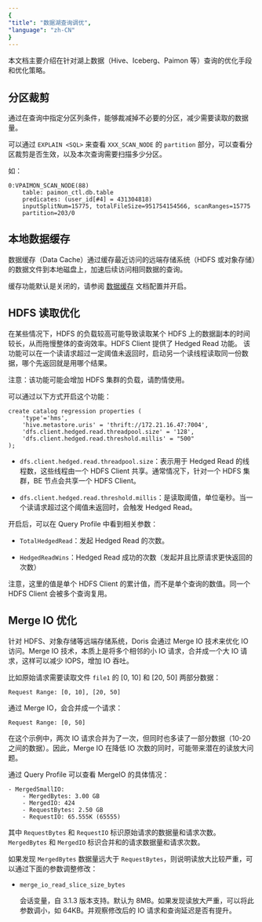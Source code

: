 ```yaml
---
{
"title": "数据湖查询调优",
"language": "zh-CN"
}
---
```


本文档主要介绍在针对湖上数据（Hive、Iceberg、Paimon 等）查询的优化手段和优化策略。

## 分区裁剪

通过在查询中指定分区列条件，能够裁减掉不必要的分区，减少需要读取的数据量。

可以通过 `EXPLAIN <SQL>` 来查看 `XXX_SCAN_NODE` 的 `partition` 部分，可以查看分区裁剪是否生效，以及本次查询需要扫描多少分区。

如：

```
0:VPAIMON_SCAN_NODE(88)
    table: paimon_ctl.db.table
    predicates: (user_id[#4] = 431304818)
    inputSplitNum=15775, totalFileSize=951754154566, scanRanges=15775
    partition=203/0
```

## 本地数据缓存

数据缓存（Data Cache）通过缓存最近访问的远端存储系统（HDFS 或对象存储）的数据文件到本地磁盘上，加速后续访问相同数据的查询。

缓存功能默认是关闭的，请参阅 [数据缓存](../data-cache.md) 文档配置并开启。

## HDFS 读取优化

在某些情况下，HDFS 的负载较高可能导致读取某个 HDFS 上的数据副本的时间较长，从而拖慢整体的查询效率。HDFS Client 提供了 Hedged Read 功能。
该功能可以在一个读请求超过一定阈值未返回时，启动另一个读线程读取同一份数据，哪个先返回就是用哪个结果。

注意：该功能可能会增加 HDFS 集群的负载，请酌情使用。

可以通过以下方式开启这个功能：

```
create catalog regression properties (
    'type'='hms',
    'hive.metastore.uris' = 'thrift://172.21.16.47:7004',
    'dfs.client.hedged.read.threadpool.size' = '128',
    'dfs.client.hedged.read.threshold.millis' = "500"
);
```

- `dfs.client.hedged.read.threadpool.size`：表示用于 Hedged Read 的线程数，这些线程由一个 HDFS Client 共享。通常情况下，针对一个 HDFS 集群，BE 节点会共享一个 HDFS Client。

- `dfs.client.hedged.read.threshold.millis`：是读取阈值，单位毫秒。当一个读请求超过这个阈值未返回时，会触发 Hedged Read。

开启后，可以在 Query Profile 中看到相关参数：

- `TotalHedgedRead`：发起 Hedged Read 的次数。

- `HedgedReadWins`：Hedged Read 成功的次数（发起并且比原请求更快返回的次数）

注意，这里的值是单个 HDFS Client 的累计值，而不是单个查询的数值。同一个 HDFS Client 会被多个查询复用。

## Merge IO 优化

针对 HDFS、对象存储等远端存储系统，Doris 会通过 Merge IO 技术来优化 IO 访问。Merge IO 技术，本质上是将多个相邻的小 IO 请求，合并成一个大 IO 请求，这样可以减少 IOPS，增加 IO 吞吐。

比如原始请求需要读取文件 `file1` 的 [0, 10] 和 [20, 50] 两部分数据：

```
Request Range: [0, 10], [20, 50]
```

通过 Merge IO，会合并成一个请求：

```
Request Range: [0, 50]
```

在这个示例中，两次 IO 请求合并为了一次，但同时也多读了一部分数据（10-20 之间的数据）。因此，Merge IO 在降低 IO 次数的同时，可能带来潜在的读放大问题。

通过 Query Profile 可以查看 MergeIO 的具体情况：

```
- MergedSmallIO:
    - MergedBytes: 3.00 GB
    - MergedIO: 424
    - RequestBytes: 2.50 GB
    - RequestIO: 65.555K (65555)
```

其中 `RequestBytes` 和 `RequestIO` 标识原始请求的数据量和请求次数。`MergedBytes` 和 `MergedIO` 标识合并和的请求数据量和请求次数。

如果发现 `MergedBytes` 数据量远大于 `RequestBytes`，则说明读放大比较严重，可以通过下面的参数调整修改：

- `merge_io_read_slice_size_bytes`

    会话变量，自 3.1.3 版本支持。默认为 8MB。如果发现读放大严重，可以将此参数调小，如 64KB。并观察修改后的 IO 请求和查询延迟是否有提升。